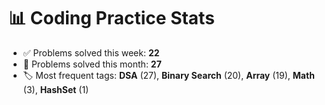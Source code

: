 # 📊 Coding Practice Stats

- ✅ Problems solved this week: **22**
- 📆 Problems solved this month: **27**
- 🏷️ Most frequent tags: **DSA** (27), **Binary Search** (20), **Array** (19), **Math** (3), **HashSet** (1)
